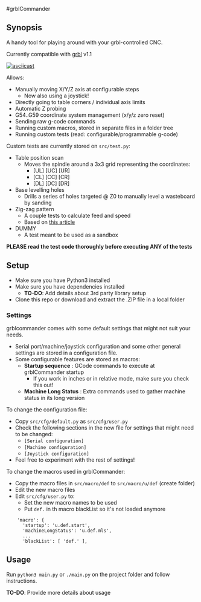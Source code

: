 #grblCommander

## Synopsis

A handy tool for playing around with your grbl-controlled CNC.

Currently compatible with [grbl](https://github.com/gnea/grbl) v1.1

[![asciicast](https://asciinema.org/a/XYrcAkFcMJ1Gab837Y9shqNvX.png)](https://asciinema.org/a/XYrcAkFcMJ1Gab837Y9shqNvX)

Allows:

* Manually moving X/Y/Z axis at configurable steps
    * Now also using a joystick!
* Directly going to table corners / individual axis limits
* Automatic Z probing
* G54..G59 coordinate system management (x/y/z zero reset)
* Sending raw g-code commands
* Running custom macros, stored in separate files in a folder tree
* Running custom tests (read: configurable/programmable g-code)

Custom tests are currently stored on `src/test.py`:

* Table position scan
    * Moves the spindle around a 3x3 grid representing the coordinates:
        * [UL] [UC] [UR]
        * [CL] [CC] [CR]
        * [DL] [DC] [DR]
* Base levelling holes
    * Drills a series of holes targeted @ Z0 to manually level a wasteboard by sanding
* Zig-zag pattern
    * A couple tests to calculate feed and speed
    * Based on [this article](http://www.precisebits.com/tutorials/calibrating_feeds_n_speeds.htm)
* DUMMY
    * A test meant to be used as a sandbox

**PLEASE read the test code thoroughly before executing ANY of the tests**

## Setup

* Make sure you have Python3 installed
* Make sure you have dependencies installed
    * **TO-DO**: Add details about 3rd party library setup
* Clone this repo or download and extract the .ZIP file in a local folder

### Settings
grblcommander comes with some default settings that might not suit your needs.

* Serial port/machine/joystick configuration and some other general settings are stored in a configuration file.
* Some configurable features are stored as macros:
    * **Startup sequence** : GCode commands to execute at grblCommander startup
        * If you work in inches or in relative mode, make sure you check this out!
    * **Machine Long Status** : Extra commands used to gather machine status in its long version

To change the configuration file:

* Copy `src/cfg/default.py` as `src/cfg/user.py`
* Check the following sections in the new file for settings that might need to be changed:
    * `[Serial configuration]`
    * `[Machine configuration]`
    * `[Joystick configuration]`
* Feel free to experiment with the rest of settings!

To change the macros used in grblCommander:

* Copy the macro files in `src/macro/def` to `src/macro/u/def` (create folder)
* Edit the new macro files
* Edit `src/cfg/user.py` to:
    * Set the new macro names to be used
    * Put `def.` in th macro blackList so it's not loaded anymore
```
    'macro': {
      'startup': 'u.def.start',
      'machineLongStatus': 'u.def.mls',
      ...
      'blackList': [ 'def.' ],
```

## Usage

Run `python3 main.py` or `./main.py` on the project folder and follow instructions.

**TO-DO**: Provide more details about usage
